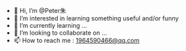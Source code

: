 - 👋 Hi, I’m @Peter朱
- 👀 I’m interested in learning something useful and/or funny
- 🌱 I’m currently learning ...
- 💞️ I’m looking to collaborate on ...
- 📫 How to reach me : 1964590466@qq.com

<!---
TatyJu/TatyJu is a ✨ special ✨ repository because its `README.md` (this file) appears on your GitHub profile.
You can click the Preview link to take a look at your changes.
--->
